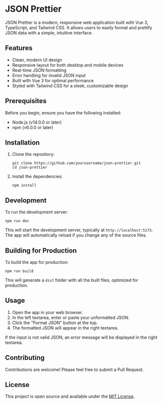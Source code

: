 # JSON Prettier

JSON Prettier is a modern, responsive web application built with Vue 3, TypeScript, and Tailwind CSS. It allows users to easily format and prettify JSON data with a simple, intuitive interface.

## Features

- Clean, modern UI design
- Responsive layout for both desktop and mobile devices
- Real-time JSON formatting
- Error handling for invalid JSON input
- Built with Vue 3 for optimal performance
- Styled with Tailwind CSS for a sleek, customizable design

## Prerequisites

Before you begin, ensure you have the following installed:

- Node.js (v14.0.0 or later)
- npm (v6.0.0 or later)

## Installation

1. Clone the repository:

   ```
   git clone https://github.com/yourusername/json-prettier.git
   cd json-prettier
   ```

2. Install the dependencies:
   ```
   npm install
   ```

## Development

To run the development server:

```
npm run dev
```

This will start the development server, typically at `http://localhost:5173`. The app will automatically reload if you change any of the source files.

## Building for Production

To build the app for production:

```
npm run build
```

This will generate a `dist` folder with all the built files, optimized for production.

## Usage

1. Open the app in your web browser.
2. In the left textarea, enter or paste your unformatted JSON.
3. Click the "Format JSON" button at the top.
4. The formatted JSON will appear in the right textarea.

If the input is not valid JSON, an error message will be displayed in the right textarea.

## Contributing

Contributions are welcome! Please feel free to submit a Pull Request.

## License

This project is open source and available under the [MIT License](LICENSE).
